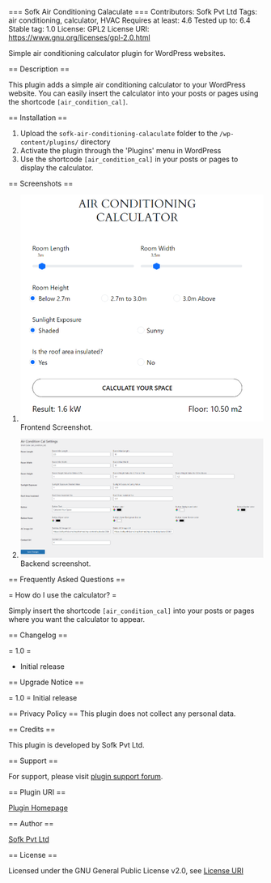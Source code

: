 === Sofk Air Conditioning Calaculate ===
Contributors: Sofk Pvt Ltd
Tags: air conditioning, calculator, HVAC
Requires at least: 4.6
Tested up to: 6.4
Stable tag: 1.0
License: GPL2
License URI: https://www.gnu.org/licenses/gpl-2.0.html

Simple air conditioning calculator plugin for WordPress websites.

== Description ==

This plugin adds a simple air conditioning calculator to your WordPress website. You can easily insert the calculator into your posts or pages using the shortcode `[air_condition_cal]`.

== Installation ==

1. Upload the `sofk-air-conditioning-calaculate` folder to the `/wp-content/plugins/` directory
2. Activate the plugin through the 'Plugins' menu in WordPress
3. Use the shortcode `[air_condition_cal]` in your posts or pages to display the calculator.

== Screenshots ==

1. ![Screenshot 1](screenshot-1.png)
   Frontend Screenshot.

2. ![Screenshot 2](screenshot-2.png)
   Backend screenshot.

== Frequently Asked Questions ==

= How do I use the calculator? =

Simply insert the shortcode `[air_condition_cal]` into your posts or pages where you want the calculator to appear.

== Changelog ==

= 1.0 =
* Initial release

== Upgrade Notice ==

= 1.0 =
Initial release

== Privacy Policy ==
This plugin does not collect any personal data.

== Credits ==

This plugin is developed by Sofk Pvt Ltd.

== Support ==

For support, please visit [plugin support forum](https://wordpress.org/support/plugin/air-conditioning-calculator/).

== Plugin URI ==

[Plugin Homepage](https://sofkpvtltd.com/shopfromreel/air-conditioning-calculator/)

== Author ==

[Sofk Pvt Ltd](https://sofkpvtltd.com/)

== License ==

Licensed under the GNU General Public License v2.0, see [License URI](https://www.gnu.org/licenses/gpl-2.0.html)

